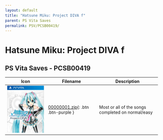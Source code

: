 ```yaml
---
layout: default
title: "Hatsune Miku: Project DIVA f"
parent: PS Vita Saves
permalink: PSV/PCSB00419/
---
```

# Hatsune Miku: Project DIVA f

## PS Vita Saves - PCSB00419

| Icon | Filename | Description |
|------|----------|-------------|
| ![Hatsune Miku: Project DIVA f](icon0.png) | [00000001.zip](00000001.zip){: .btn .btn-purple } | Most or all of the songs completed on normal/easy  |
